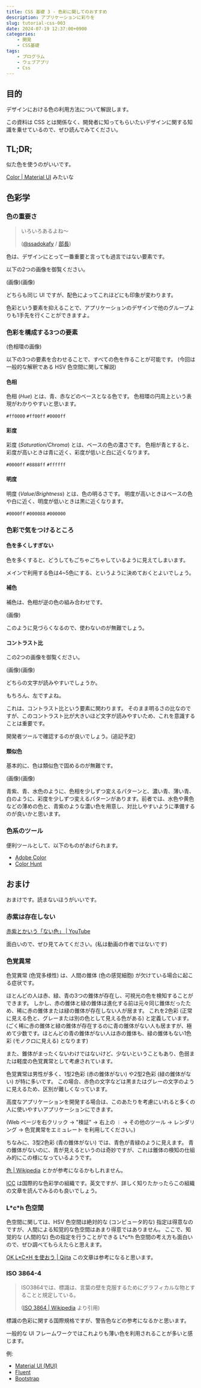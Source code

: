```yaml
---
title: CSS 基礎 3 - 色彩に関してのおすすめ
description: アプリケーションに彩りを
slug: tutorial-css-003
date: 2024-07-19 12:37:00+0900
categories:
    - 開発
    - CSS基礎
tags:
    - プログラム
    - ウェブアプリ
    - Css
---
```


## 目的
デザインにおける色の利用方法について解説します。

この資料は CSS とは関係なく、開発者に知ってもらいたいデザインに関する知識を乗せているので、ぜひ読んでみてください。

## TL;DR;
似た色を使うのがいいです。

[Color | Material UI](https://mui.com/material-ui/customization/color/#color-palette) みたいな

## 色彩学
### 色の重要さ
> いろいろあるよね〜
>
> ([@ssadokafy](https://github.com/ssadokafy) / [部長](https://github.com/nAgI314))

色は、デザインにとって一番重要と言っても過言ではない要素です。

以下の2つの画像を御覧ください。

(画像)(画像)

どちらも同じ UI ですが、配色によってこれほどにも印象が変わります。

色彩という要素を抑えることで、アプリケーションのデザインで他のグループよりも1手先を行くことができますよ。

### 色彩を構成する3つの要素
(色相環の画像)

以下の3つの要素を合わせることで、すべての色を作ることが可能です。
(今回は一般的な解釈である HSV 色空間に関して解説)

#### 色相
色相 (*Hue*) とは、青、赤などのベースとなる色です。
色相環の円周上という表現がわかりやすいと思います。

`#ff0000` `#ff00ff` `#0000ff`

#### 彩度
彩度 (*Saturation*/*Chroma*) とは、ベースの色の濃さです。
色相が青とすると、彩度が高いときは青に近く、彩度が低いと白に近くなります。

`#0000ff` `#8888ff` `#ffffff`

#### 明度
明度 (*Value*/*Brightness*) とは、色の明るさです。
明度が高いときはベースの色や白に近く、明度が低いときは黒に近くなります。

`#0000ff` `#000088` `#000000`

### 色彩で気をつけるところ
#### 色を多くしすぎない
色を多くすると、どうしてもごちゃごちゃしているように見えてしまいます。

メインで利用する色は4~5色にする、というように決めておくとよいでしょう。

#### 補色
補色は、色相が逆の色の組み合わせです。

(画像)

このように見づらくなるので、使わないのが無難でしょう。

#### コントラスト比
この2つの画像を御覧ください。

(画像)(画像)

どちらの文字が読みやすいでしょうか。

もちろん、左ですよね。

これは、コントラスト比という要素に関わります。
そのまま明るさの比なのですが、このコントラスト比が大きいほど文字が読みやすいため、これを意識することは重要です。

開発者ツールで確認するのが良いでしょう。(追記予定)

#### 類似色
基本的に、色は類似色で固めるのが無難です。

(画像)(画像)

青紫、青、水色のように、色相を少しずつ変えるパターンと、濃い青、薄い青、白のように、彩度を少しずつ変えるパターンがあります。前者では、水色や黄色などの薄めの色と、青紫のような濃い色を用意し、対比しやすいように準備するのが良いかと思います。

### 色系のツール
便利ツールとして、以下のものがあげられます。

- [Adobe Color](https://color.adobe.com)
- [Color Hunt](https://colorhunt.co/)

## おまけ
おまけです。読まないほうがいいです。

### 赤紫は存在しない
[赤紫とかいう「ない色」 | YouTube](https://www.youtube.com/watch?v=PYE09lfwSys)

面白いので、ぜひ見てみてください。(私は動画の作者ではないです)

### 色覚異常
色覚異常 (色覚多様性) は、人間の錐体 (色の感覚細胞) が欠けている場合に起こる症状です。

ほとんどの人は赤、緑、青の3つの錐体が存在し、可視光の色を検知することができます。
しかし、赤の錐体と緑の錐体は進化する前は元々同じ錐体だったため、稀に赤の錐体または緑の錐体が存在しない人が居ます。
これを2色彩 (正常に見える色と、グレーまたは別の色として見える色がある) と定義しています。
(ごく稀に赤の錐体と緑の錐体が存在するのに青の錐体がない人も居ますが、極めて少数です。ほとんどの青の錐体がない人は赤の錐体も、緑の錐体もない1色彩 (モノクロに見える) となります)

また、錐体がまったくないわけではないけど、少ないということもあり、色弱または軽度の色覚異常として考慮されています。

色覚異常は男性が多く、1型2色彩 (赤の錐体がない) や2型2色彩 (緑の錐体がない) が特に多いです。
この場合、赤色の文字などは黒またはグレーの文字のように見えるため、区別が難しくなっています。

高度なアプリケーションを開発する場合は、このあたりを考慮にいれると多くの人に使いやすいアプリケーションにできます。

(Web ページを右クリック -> "検証" -> 右上の `︙` -> その他のツール -> レンダリング -> 色覚異常をエミュレート を利用してください。)

ちなみに、3型2色彩 (青の錐体がない) では、青色が青緑のように見えます。
青の錐体がないのに、青が見えるというのは奇妙ですが、これは錐体の検知の仕組み的にこの様になっているようです。

[色 | Wikipedia](https://ja.wikipedia.org/wiki/色#三種の錐体細胞と三原色) とかが参考になるかもしれません。

[ICC](https://www.color.org/index.xalter) は国際的な色彩学の組織です。英文ですが、詳しく知りたかったらこの組織の文章を読んでみるのも良いでしょう。

### L\*c\*h 色空間
色空間に関しては、HSV 色空間は絶対的な (コンピュータ的な) 指定は得意なのですが、人間による知覚的な色空間はあまり得意ではありません。
ここで、知覚的な (人間的な) 色の指定を行うことができる L\*c\*h 色空間の考え方も面白いので、ぜひ調べてもらえたらと思えます。

[OK L\*C\*H を使おう | Qiita](https://qiita.com/soi/items/9439ba59cef99b1a1ea5) この文章は参考になると思います。

### ISO 3864-4
> ISO3864では、標識は、言葉の壁を克服するためにグラフィカルな物とすることと規定している。
>
> ([ISO 3864 | Wikipedia](https://ja.wikipedia.org/wiki/ISO_3864) より引用)

標識の色彩に関する国際規格ですが、警告色などの参考になるかと思います。

一般的な UI フレームワークではこれよりも薄い色を利用されることが多いと感じます。

例:

- [Material UI (MUI)](https://mui.com/material-ui/customization/palette/#values)
- [Fluent](https://fluent2.microsoft.design/color#semantic-colors)
- [Bootstrap](https://getbootstrap.jp/docs/5.3/utilities/colors/#カラー)
